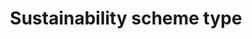 ---
title: 'Sustainability scheme type'
field: 'is.identifier.schemeType'
slug: 'global-sustainability-scheme-type'
description: 'The approach that best characterizes the sustainability scheme covered by the resource'
comment: 'select from control list'
required: False
vocabulary: 'vocabulary.txt'
module: 'Scope'
cluster: 'Global'
policy: 'Controlled value. Multi select from control list.'
layout: 'home'
---